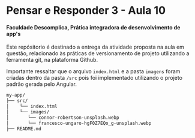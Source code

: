 
# Pensar e Responder 3 - Aula 10

#### Faculdade Descomplica, Prática integradora de desenvolvimento de app's

  

Este repósitorio é destinado a entrega da atividade proposta na aula em questão, relacionado às práticas de versionamento de projeto utilizando a ferramenta git, na plataforma Github.

Importante ressaltar que o arquivo `index.html` e a pasta `imagens` foram criadas dentro da pasta `/src` pois foi implementado utilizando o projeto padrão gerada pelo Angular.

```html
my-app/
├── src/
│    └── index.html
│    └── images/
│       └── connor-robertson-unsplash.webp
│       └── francesco-ungaro-hgF0Z7EQo_g-unsplash.webp
├── README.md
```